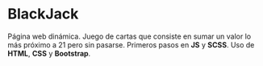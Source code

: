 # BlackJack
Página web dinámica. Juego de cartas que consiste en sumar un valor lo más próximo a 21 pero sin pasarse. Primeros pasos en **JS** y **SCSS**. Uso de **HTML**, **CSS** y **Bootstrap**.
